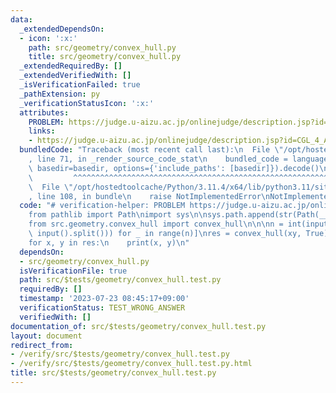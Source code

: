 ```yaml
---
data:
  _extendedDependsOn:
  - icon: ':x:'
    path: src/geometry/convex_hull.py
    title: src/geometry/convex_hull.py
  _extendedRequiredBy: []
  _extendedVerifiedWith: []
  _isVerificationFailed: true
  _pathExtension: py
  _verificationStatusIcon: ':x:'
  attributes:
    PROBLEM: https://judge.u-aizu.ac.jp/onlinejudge/description.jsp?id=CGL_4_A&lang=ja
    links:
    - https://judge.u-aizu.ac.jp/onlinejudge/description.jsp?id=CGL_4_A&lang=ja
  bundledCode: "Traceback (most recent call last):\n  File \"/opt/hostedtoolcache/Python/3.11.4/x64/lib/python3.11/site-packages/onlinejudge_verify/documentation/build.py\"\
    , line 71, in _render_source_code_stat\n    bundled_code = language.bundle(stat.path,\
    \ basedir=basedir, options={'include_paths': [basedir]}).decode()\n          \
    \         ^^^^^^^^^^^^^^^^^^^^^^^^^^^^^^^^^^^^^^^^^^^^^^^^^^^^^^^^^^^^^^^^^^^^^^^^^^^^^^^^^\n\
    \  File \"/opt/hostedtoolcache/Python/3.11.4/x64/lib/python3.11/site-packages/onlinejudge_verify/languages/python.py\"\
    , line 108, in bundle\n    raise NotImplementedError\nNotImplementedError\n"
  code: "# verification-helper: PROBLEM https://judge.u-aizu.ac.jp/onlinejudge/description.jsp?id=CGL_4_A&lang=ja\n\
    from pathlib import Path\nimport sys\n\nsys.path.append(str(Path(__file__).resolve().parent.parent.parent.parent))\n\
    from src.geometry.convex_hull import convex_hull\n\n\nn = int(input())\nxy = [list(map(int,\
    \ input().split())) for _ in range(n)]\nres = convex_hull(xy, True)\nprint(len(res))\n\
    for x, y in res:\n    print(x, y)\n"
  dependsOn:
  - src/geometry/convex_hull.py
  isVerificationFile: true
  path: src/$tests/geometry/convex_hull.test.py
  requiredBy: []
  timestamp: '2023-07-23 08:45:17+09:00'
  verificationStatus: TEST_WRONG_ANSWER
  verifiedWith: []
documentation_of: src/$tests/geometry/convex_hull.test.py
layout: document
redirect_from:
- /verify/src/$tests/geometry/convex_hull.test.py
- /verify/src/$tests/geometry/convex_hull.test.py.html
title: src/$tests/geometry/convex_hull.test.py
---
```

